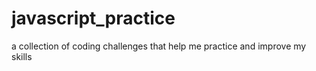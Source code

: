# javascript_practice
a collection of coding challenges that help me practice and improve my skills
